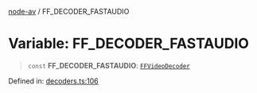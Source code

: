 [node-av](../globals.md) / FF\_DECODER\_FASTAUDIO

# Variable: FF\_DECODER\_FASTAUDIO

> `const` **FF\_DECODER\_FASTAUDIO**: [`FFVideoDecoder`](../type-aliases/FFVideoDecoder.md)

Defined in: [decoders.ts:106](https://github.com/seydx/av/blob/f8631fc881b394300b1479f511d55cf1c370a87f/src/constants/decoders.ts#L106)
